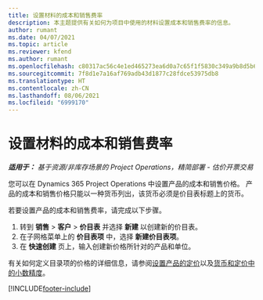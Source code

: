 ```yaml
---
title: 设置材料的成本和销售费率
description: 本主题提供有关如何为项目中使用的材料设置成本和销售费率的信息。
author: rumant
ms.date: 04/07/2021
ms.topic: article
ms.reviewer: kfend
ms.author: rumant
ms.openlocfilehash: c80317ac56c4e1ed465273ea6d0a7c65f1f5830c349a9b8d5b6f7f8d92424c7b
ms.sourcegitcommit: 7f8d1e7a16af769adb43d1877c28fdce53975db8
ms.translationtype: HT
ms.contentlocale: zh-CN
ms.lasthandoff: 08/06/2021
ms.locfileid: "6999170"
---
```

# <a name="set-up-cost-and-sales-rates-for-materials"></a>设置材料的成本和销售费率

_**适用于：** 基于资源/非库存场景的 Project Operations，精简部署 - 估价开票交易_

您可以在 Dynamics 365 Project Operations 中设置产品的成本和销售价格。 产品的成本和销售价格只能以一种货币列出，该货币必须是价目表标题上的货币。

若要设置产品的成本和销售费率，请完成以下步骤。 

1. 转到 **销售** > **客户** > **价目表** 并选择 **新建** 以创建新的价目表。 
2. 在子网格菜单上的 **价目表项** 中，选择 **新建价目表项**。 
3. 在 **快速创建** 页上，输入创建新价格所针对的产品和单位。

有关如何定义目录项的价格的详细信息，请参阅[设置产品的定价](/dynamics365/sales-enterprise/create-price-lists-price-list-items-define-pricing-products.md)以及[货币和定价中的小数精度](/dynamics365/sales-enterprise/decimal-precision-currency-pricing.md)。

[!INCLUDE[footer-include](../includes/footer-banner.md)]
